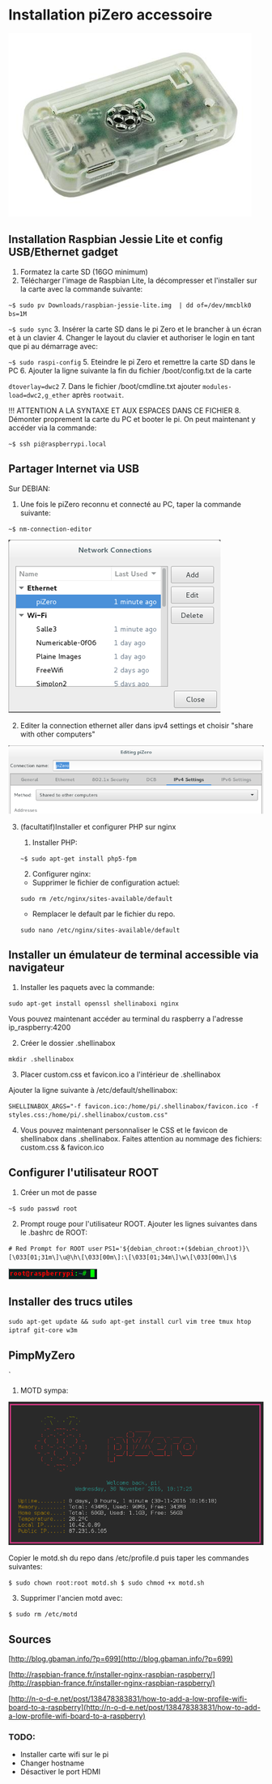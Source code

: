 # Installation piZero accessoire

![piZero](img/case.jpg)

## Installation Raspbian Jessie Lite et config USB/Ethernet gadget

1. Formatez la carte SD (16GO minimum)
2. Télécharger l'image de Raspbian Lite, la décompresser et l'installer sur la carte avec la commande suivante:

`~$ sudo pv Downloads/raspbian-jessie-lite.img  | dd of=/dev/mmcblk0 bs=1M`

`~$ sudo sync`
3. Insérer la carte SD dans le pi Zero et le brancher à un écran et à un clavier
4. Changer le layout du clavier et authoriser le login en tant que pi au démarrage avec:

`~$ sudo raspi-config`
5. Eteindre le pi Zero et remettre la carte SD dans le PC
6. Ajouter la ligne suivante la fin du fichier /boot/config.txt de la carte

`dtoverlay=dwc2`
7. Dans le fichier /boot/cmdline.txt ajouter `modules-load=dwc2,g_ether` après `rootwait`.

!!! ATTENTION A LA SYNTAXE ET AUX ESPACES DANS CE FICHIER
8. Démonter proprement la carte du PC et booter le pi.
On peut maintenant y accéder via la commande:

`~$ ssh pi@raspberrypi.local`

## Partager Internet via USB

Sur DEBIAN:
1. Une fois le piZero reconnu et connecté au PC, taper la commande suivante:

`~$ nm-connection-editor`

![nm-connection-editor](img/nm-connection-editor.png)

2. Editer la connection ethernet aller dans ipv4 settings et choisir "share with other computers"

![edition connection](img/connection-edition.png)

3. (facultatif)Installer et configurer PHP sur nginx
	1. Installer PHP:

	`~$ sudo apt-get install php5-fpm`

	2. Configurer nginx:
        
	* Supprimer le fichier de configuration actuel:

	`sudo rm /etc/nginx/sites-available/default`

	* Remplacer le default par le fichier du repo.
	
	`sudo nano /etc/nginx/sites-available/default`

## Installer un émulateur de terminal accessible via navigateur
1. Installer les paquets avec la commande:

`sudo apt-get install openssl shellinaboxi nginx`

Vous pouvez maintenant accéder au terminal du raspberry a l'adresse ip_raspberry:4200 

2. Créer le dossier .shellinabox

`mkdir .shellinabox`

3. Placer custom.css et favicon.ico a l'intérieur de .shellinabox

Ajouter la ligne suivante à /etc/default/shellinabox:

`SHELLINABOX_ARGS="-f favicon.ico:/home/pi/.shellinabox/favicon.ico -f styles.css:/home/pi/.shellinabox/custom.css"`

4. Vous pouvez maintenant personnaliser le CSS et le favicon de shellinabox dans .shellinabox. Faites attention au nommage des fichiers: custom.css & favicon.ico

## Configurer l'utilisateur ROOT

1. Créer un mot de passe

`~$ sudo passwd root`

2. Prompt rouge pour l'utilisateur ROOT. Ajouter les lignes suivantes dans le .bashrc de ROOT:

`# Red Prompt for ROOT user`
`PS1='${debian_chroot:+($debian_chroot)}\[\033[01;31m\]\u@\h\[\033[00m\]:\[\033[01;34m\]\w\[\033[00m\]\$`

![prompt root](img/root.png)

## Installer des trucs utiles

`sudo apt-get update && sudo apt-get install curl vim tree tmux htop iptraf git-core w3m`

## PimpMyZero

`
1. MOTD sympa:

![motd](img/motd.png)

Copier le motd.sh du repo dans /etc/profile.d puis taper les commandes suivantes:

`$ sudo chown root:root motd.sh
$ sudo chmod +x motd.sh`

3. Supprimer l'ancien motd avec:

`$ sudo rm /etc/motd`

## Sources
[http://blog.gbaman.info/?p=699](http://blog.gbaman.info/?p=699)

[http://raspbian-france.fr/installer-nginx-raspbian-raspberry/](http://raspbian-france.fr/installer-nginx-raspbian-raspberry/)

[http://n-o-d-e.net/post/138478383831/how-to-add-a-low-profile-wifi-board-to-a-raspberry](http://n-o-d-e.net/post/138478383831/how-to-add-a-low-profile-wifi-board-to-a-raspberry)

### TODO:
* Installer carte wifi sur le pi
* Changer hostname
* Désactiver le port HDMI

